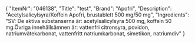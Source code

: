 {
  "ItemNr": "046138",
  "Title": "test",
  "Brand": "Apofri",
  "Description": "Acetylsalicylsyra/Koffein Apofri, brustablett 500 mg/50 mg",
  "Ingredients": "SV: De aktiva substanserna är: acetylsalicylsyra 500 mg, koffein 50 mg.Övriga innehållsämnen är: vattenfri citronsyra, povidon, natriumvätekarbonat, vattenfritt natriumkarbonat, simetikon, natriumdiv"
}